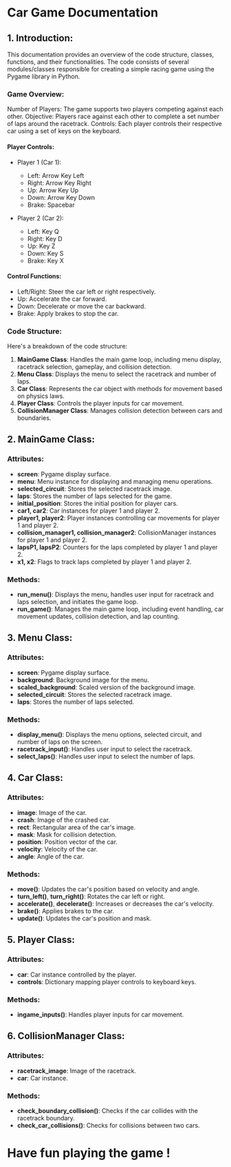 # Car Game Documentation

## 1. Introduction:

This documentation provides an overview of the code structure, classes, functions, and their functionalities. The code consists of several modules/classes responsible for creating a simple racing game using the Pygame library in Python.

### Game Overview:
Number of Players: The game supports two players competing against each other.
Objective: Players race against each other to complete a set number of laps around the racetrack.
Controls: Each player controls their respective car using a set of keys on the keyboard.

#### Player Controls:
- Player 1 (Car 1):
    - Left: Arrow Key Left
    - Right: Arrow Key Right
    - Up: Arrow Key Up
    - Down: Arrow Key Down
    - Brake: Spacebar

- Player 2 (Car 2):
    - Left: Key Q
    - Right: Key D
    - Up: Key Z
    - Down: Key S
    - Brake: Key X

#### Control Functions:
- Left/Right: Steer the car left or right respectively.
- Up: Accelerate the car forward.
- Down: Decelerate or move the car backward.
- Brake: Apply brakes to stop the car.


### Code Structure:

Here's a breakdown of the code structure:

1. **MainGame Class**: Handles the main game loop, including menu display, racetrack selection, gameplay, and collision detection.
2. **Menu Class**: Displays the menu to select the racetrack and number of laps.
3. **Car Class**: Represents the car object with methods for movement based on physics laws.
4. **Player Class**: Controls the player inputs for car movement.
5. **CollisionManager Class**: Manages collision detection between cars and boundaries.

## 2. MainGame Class:

### Attributes:
- **screen**: Pygame display surface.
- **menu**: Menu instance for displaying and managing menu operations.
- **selected_circuit**: Stores the selected racetrack image.
- **laps**: Stores the number of laps selected for the game.
- **initial_position**: Stores the initial position for player cars.
- **car1, car2**: Car instances for player 1 and player 2.
- **player1, player2**: Player instances controlling car movements for player 1 and player 2.
- **collision_manager1, collision_manager2**: CollisionManager instances for player 1 and player 2.
- **lapsP1, lapsP2**: Counters for the laps completed by player 1 and player 2.
- **x1, x2**: Flags to track laps completed by player 1 and player 2.

### Methods:
- **run_menu()**: Displays the menu, handles user input for racetrack and laps selection, and initiates the game loop.
- **run_game()**: Manages the main game loop, including event handling, car movement updates, collision detection, and lap counting.

## 3. Menu Class:

### Attributes:
- **screen**: Pygame display surface.
- **background**: Background image for the menu.
- **scaled_background**: Scaled version of the background image.
- **selected_circuit**: Stores the selected racetrack image.
- **laps**: Stores the number of laps selected.

### Methods:
- **display_menu()**: Displays the menu options, selected circuit, and number of laps on the screen.
- **racetrack_input()**: Handles user input to select the racetrack.
- **select_laps()**: Handles user input to select the number of laps.

## 4. Car Class:

### Attributes:
- **image**: Image of the car.
- **crash**: Image of the crashed car.
- **rect**: Rectangular area of the car's image.
- **mask**: Mask for collision detection.
- **position**: Position vector of the car.
- **velocity**: Velocity of the car.
- **angle**: Angle of the car.

### Methods:
- **move()**: Updates the car's position based on velocity and angle.
- **turn_left()**, **turn_right()**: Rotates the car left or right.
- **accelerate()**, **decelerate()**: Increases or decreases the car's velocity.
- **brake()**: Applies brakes to the car.
- **update()**: Updates the car's position and mask.

## 5. Player Class:

### Attributes:
- **car**: Car instance controlled by the player.
- **controls**: Dictionary mapping player controls to keyboard keys.

### Methods:
- **ingame_inputs()**: Handles player inputs for car movement.

## 6. CollisionManager Class:

### Attributes:
- **racetrack_image**: Image of the racetrack.
- **car**: Car instance.

### Methods:
- **check_boundary_collision()**: Checks if the car collides with the racetrack boundary.
- **check_car_collisions()**: Checks for collisions between two cars.


# **Have fun playing the game !**